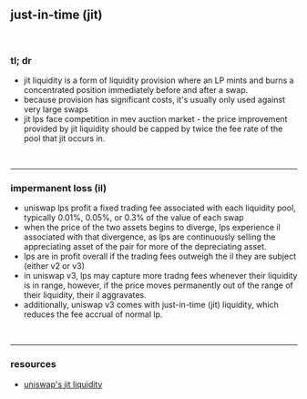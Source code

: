 ## just-in-time (jit)

<br>

### tl; dr

* jit liquidity is a form of liquidity provision where an LP mints and burns a concentrated position immediately before and after a swap.
* because provision has significant costs, it's usually only used against very large swaps
* jit lps face competition in mev auction market - the price improvement provided by jit liquidity should be capped by twice the fee rate of the pool that jit occurs in.

<br>

----

### impermanent loss (il)

* uniswap lps profit a fixed trading fee associated with each liquidity pool, typically 0.01%, 0.05%, or 0.3% of the value of each swap
* when the price of the two assets begins to diverge, lps experience il associated with that divergence, as lps are continuously selling the appreciating asset of the pair for more of the depreciating asset.
* lps are in profit overall if the trading fees outweigh the il they are subject (either v2 or v3)
* in uniswap v3, lps may capture more tradng fees whenever their liquidity is in range, however, if the price moves permanently out of the range of their liquidity, their il aggravates. 
* additionally, uniswap v3 comes with just-in-time (jit) liquidity, which reduces the fee accrual of normal lp.


<br>

----

### resources

* [uniswap's jit liquidity](https://uniswap.org/blog/jit-liquidity)
